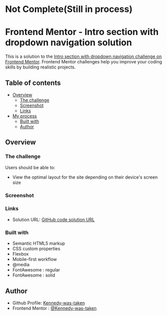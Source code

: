# Not Complete(Still in process)

# Frontend Mentor - Intro section with dropdown navigation solution

This is a solution to the [Intro section with dropdown navigation challenge on Frontend Mentor](https://www.frontendmentor.io/challenges/intro-section-with-dropdown-navigation-ryaPetHE5). Frontend Mentor challenges help you improve your coding skills by building realistic projects. 
## Table of contents

- [Overview](#overview)
  - [The challenge](#the-challenge)
  - [Screenshot](#screenshot)
  - [Links](#links)
- [My process](#my-process)
  - [Built with](#built-with)
  - [Author](#author)

## Overview

### The challenge

Users should be able to:

- View the optimal layout for the site depending on their device's screen size

### Screenshot
  
   <!-- ![Full screen](./src/assets/content-images/desktop-preview.jpg) -->

### Links

- Solution URL: [GitHub code solution URL](https://github.com/Kennedy-was-taken/intro-section-with-dropdown-navigation)
<!-- - Live site Url : [Vercel QR code app](https://recipe-page-roan.vercel.app) -->


### Built with

- Semantic HTML5 markup
- CSS custom properties
- Flexbox
- Mobile-first workflow
- @media
- FontAwesome : regular
- FontAwesome : solid

## Author

- Github Profile: [Kennedy-was-taken](https://github.com/Kennedy-was-taken)
- Frontend Mentor : [@Kennedy-was-taken](https://www.frontendmentor.io/profile/Kennedy-was-taken)